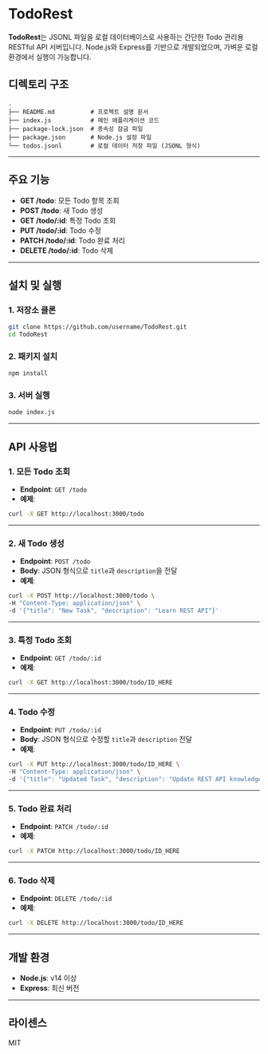 # TodoRest

**TodoRest**는 JSONL 파일을 로컬 데이터베이스로 사용하는 간단한 Todo 관리용 RESTful API 서버입니다. Node.js와 Express를 기반으로 개발되었으며, 가벼운 로컬 환경에서 실행이 가능합니다.

## 디렉토리 구조

```
.
├── README.md          # 프로젝트 설명 문서
├── index.js           # 메인 애플리케이션 코드
├── package-lock.json  # 종속성 잠금 파일
├── package.json       # Node.js 설정 파일
└── todos.jsonl        # 로컬 데이터 저장 파일 (JSONL 형식)
```

---

## 주요 기능

- **GET /todo**: 모든 Todo 항목 조회
- **POST /todo**: 새 Todo 생성
- **GET /todo/:id**: 특정 Todo 조회
- **PUT /todo/:id**: Todo 수정
- **PATCH /todo/:id**: Todo 완료 처리
- **DELETE /todo/:id**: Todo 삭제

---

## 설치 및 실행

### 1. 저장소 클론
```bash
git clone https://github.com/username/TodoRest.git
cd TodoRest
```

### 2. 패키지 설치
```bash
npm install
```

### 3. 서버 실행
```bash
node index.js
```

---

## API 사용법

### **1. 모든 Todo 조회**
- **Endpoint**: `GET /todo`
- **예제**:
```bash
curl -X GET http://localhost:3000/todo
```

---

### **2. 새 Todo 생성**
- **Endpoint**: `POST /todo`
- **Body**: JSON 형식으로 `title`과 `description`을 전달
- **예제**:
```bash
curl -X POST http://localhost:3000/todo \
-H "Content-Type: application/json" \
-d '{"title": "New Task", "description": "Learn REST API"}'
```

---

### **3. 특정 Todo 조회**
- **Endpoint**: `GET /todo/:id`
- **예제**:
```bash
curl -X GET http://localhost:3000/todo/ID_HERE
```

---

### **4. Todo 수정**
- **Endpoint**: `PUT /todo/:id`
- **Body**: JSON 형식으로 수정할 `title`과 `description` 전달
- **예제**:
```bash
curl -X PUT http://localhost:3000/todo/ID_HERE \
-H "Content-Type: application/json" \
-d '{"title": "Updated Task", "description": "Update REST API knowledge"}'
```

---

### **5. Todo 완료 처리**
- **Endpoint**: `PATCH /todo/:id`
- **예제**:
```bash
curl -X PATCH http://localhost:3000/todo/ID_HERE
```

---

### **6. Todo 삭제**
- **Endpoint**: `DELETE /todo/:id`
- **예제**:
```bash
curl -X DELETE http://localhost:3000/todo/ID_HERE
```

---

## 개발 환경

- **Node.js**: v14 이상
- **Express**: 최신 버전

---

## 라이센스

MIT
